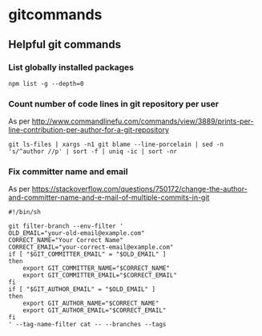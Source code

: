 # gitcommands
## Helpful git commands

### List globally installed packages

    npm list -g --depth=0

### Count number of code lines in git repository per user
As per http://www.commandlinefu.com/commands/view/3889/prints-per-line-contribution-per-author-for-a-git-repository

    git ls-files | xargs -n1 git blame --line-porcelain | sed -n 's/^author //p' | sort -f | uniq -ic | sort -nr

### Fix committer name and email
As per https://stackoverflow.com/questions/750172/change-the-author-and-committer-name-and-e-mail-of-multiple-commits-in-git

    #!/bin/sh
    
    git filter-branch --env-filter '
    OLD_EMAIL="your-old-email@example.com"
    CORRECT_NAME="Your Correct Name"
    CORRECT_EMAIL="your-correct-email@example.com"
    if [ "$GIT_COMMITTER_EMAIL" = "$OLD_EMAIL" ]
    then
        export GIT_COMMITTER_NAME="$CORRECT_NAME"
        export GIT_COMMITTER_EMAIL="$CORRECT_EMAIL"
    fi
    if [ "$GIT_AUTHOR_EMAIL" = "$OLD_EMAIL" ]
    then
        export GIT_AUTHOR_NAME="$CORRECT_NAME"
        export GIT_AUTHOR_EMAIL="$CORRECT_EMAIL"
    fi
    ' --tag-name-filter cat -- --branches --tags
